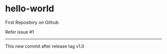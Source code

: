 # hello-world
First Repository on Github

Refer issue 
 #1 
 
-------------------------
This new commit after release tag v1.0

